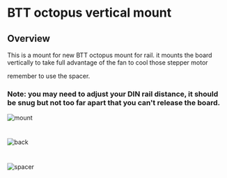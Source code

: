 # BTT octopus vertical mount

## Overview
This is a mount for new BTT octopus mount for rail. it mounts the board vertically to take full advantage of the fan to cool those stepper motor

remember to use the spacer.

### Note: you may need to adjust your DIN rail distance, it should be snug but not too far apart that you can't release the board.

![mount](./img/mount.jpg)
#
![back](./img/back.jpg)
#
![spacer](./img/spacer.jpg)